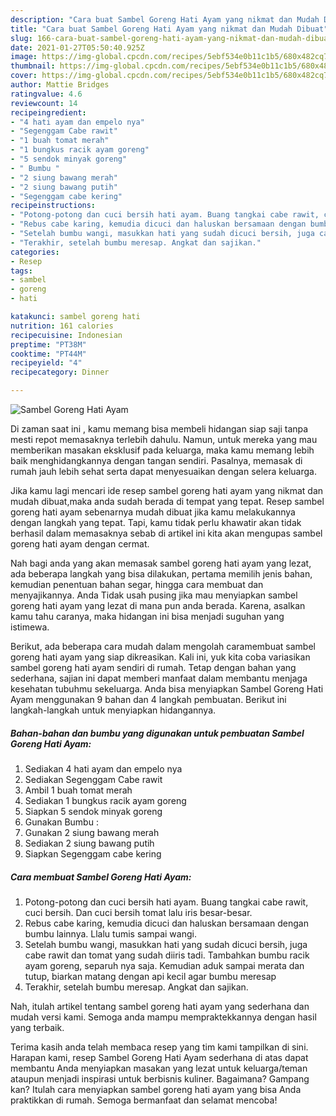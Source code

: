 ```yaml
---
description: "Cara buat Sambel Goreng Hati Ayam yang nikmat dan Mudah Dibuat"
title: "Cara buat Sambel Goreng Hati Ayam yang nikmat dan Mudah Dibuat"
slug: 166-cara-buat-sambel-goreng-hati-ayam-yang-nikmat-dan-mudah-dibuat
date: 2021-01-27T05:50:40.925Z
image: https://img-global.cpcdn.com/recipes/5ebf534e0b11c1b5/680x482cq70/sambel-goreng-hati-ayam-foto-resep-utama.jpg
thumbnail: https://img-global.cpcdn.com/recipes/5ebf534e0b11c1b5/680x482cq70/sambel-goreng-hati-ayam-foto-resep-utama.jpg
cover: https://img-global.cpcdn.com/recipes/5ebf534e0b11c1b5/680x482cq70/sambel-goreng-hati-ayam-foto-resep-utama.jpg
author: Mattie Bridges
ratingvalue: 4.6
reviewcount: 14
recipeingredient:
- "4 hati ayam dan empelo nya"
- "Segenggam Cabe rawit"
- "1 buah tomat merah"
- "1 bungkus racik ayam goreng"
- "5 sendok minyak goreng"
- " Bumbu "
- "2 siung bawang merah"
- "2 siung bawang putih"
- "Segenggam cabe kering"
recipeinstructions:
- "Potong-potong dan cuci bersih hati ayam. Buang tangkai cabe rawit, cuci bersih. Dan cuci bersih tomat lalu iris besar-besar."
- "Rebus cabe karing, kemudia dicuci dan haluskan bersamaan dengan bumbu lainnya. Llalu tumis sampai wangi."
- "Setelah bumbu wangi, masukkan hati yang sudah dicuci bersih, juga cabe rawit dan tomat yang sudah diiris tadi. Tambahkan bumbu racik ayam goreng, separuh nya saja. Kemudian aduk sampai merata dan tutup, biarkan matang dengan api kecil agar bumbu meresap"
- "Terakhir, setelah bumbu meresap. Angkat dan sajikan."
categories:
- Resep
tags:
- sambel
- goreng
- hati

katakunci: sambel goreng hati 
nutrition: 161 calories
recipecuisine: Indonesian
preptime: "PT38M"
cooktime: "PT44M"
recipeyield: "4"
recipecategory: Dinner

---
```



![Sambel Goreng Hati Ayam](https://img-global.cpcdn.com/recipes/5ebf534e0b11c1b5/680x482cq70/sambel-goreng-hati-ayam-foto-resep-utama.jpg)

Di zaman  saat ini , kamu memang bisa membeli hidangan siap saji tanpa mesti repot memasaknya terlebih dahulu. Namun, untuk mereka yang mau memberikan masakan eksklusif pada keluarga, maka kamu memang lebih baik menghidangkannya dengan tangan sendiri. Pasalnya, memasak di rumah jauh lebih sehat serta dapat menyesuaikan dengan selera keluarga.

Jika kamu lagi mencari ide resep sambel goreng hati ayam yang nikmat dan mudah dibuat,maka anda sudah berada di tempat yang tepat. Resep sambel goreng hati ayam  sebenarnya mudah dibuat jika kamu melakukannya dengan langkah yang tepat. Tapi, kamu tidak perlu khawatir akan tidak berhasil dalam memasaknya 
sebab di artikel ini kita akan mengupas sambel goreng hati ayam dengan cermat.  



Nah bagi anda yang akan memasak sambel goreng hati ayam yang lezat, ada beberapa langkah yang bisa dilakukan, pertama memilih jenis bahan, kemudian penentuan bahan segar, hingga cara membuat dan menyajikannya. Anda Tidak usah pusing jika mau menyiapkan sambel goreng hati ayam yang lezat di mana pun anda berada. Karena, asalkan kamu  tahu caranya, maka hidangan ini bisa menjadi suguhan yang istimewa.

Berikut, ada beberapa cara mudah dalam mengolah caramembuat sambel goreng hati ayam yang siap dikreasikan. Kali ini, yuk kita coba variasikan sambel goreng hati ayam sendiri di rumah. Tetap dengan bahan yang sederhana, sajian ini dapat memberi manfaat dalam membantu menjaga kesehatan tubuhmu sekeluarga. Anda bisa menyiapkan Sambel Goreng Hati Ayam menggunakan 9 bahan dan 4 langkah pembuatan. Berikut ini langkah-langkah untuk menyiapkan hidangannya.

<!--inarticleads1-->

##### Bahan-bahan dan bumbu yang digunakan untuk pembuatan Sambel Goreng Hati Ayam:

1. Sediakan 4 hati ayam dan empelo nya
1. Sediakan Segenggam Cabe rawit
1. Ambil 1 buah tomat merah
1. Sediakan 1 bungkus racik ayam goreng
1. Siapkan 5 sendok minyak goreng
1. Gunakan  Bumbu :
1. Gunakan 2 siung bawang merah
1. Sediakan 2 siung bawang putih
1. Siapkan Segenggam cabe kering




<!--inarticleads2-->

##### Cara membuat Sambel Goreng Hati Ayam:

1. Potong-potong dan cuci bersih hati ayam. Buang tangkai cabe rawit, cuci bersih. Dan cuci bersih tomat lalu iris besar-besar.
1. Rebus cabe karing, kemudia dicuci dan haluskan bersamaan dengan bumbu lainnya. Llalu tumis sampai wangi.
1. Setelah bumbu wangi, masukkan hati yang sudah dicuci bersih, juga cabe rawit dan tomat yang sudah diiris tadi. Tambahkan bumbu racik ayam goreng, separuh nya saja. Kemudian aduk sampai merata dan tutup, biarkan matang dengan api kecil agar bumbu meresap
1. Terakhir, setelah bumbu meresap. Angkat dan sajikan.




Nah, itulah artikel tentang  sambel goreng hati ayam  yang sederhana dan mudah versi kami. Semoga anda mampu mempraktekkannya dengan hasil yang terbaik. 

Terima kasih anda telah membaca resep yang tim kami tampilkan di sini. Harapan kami, resep  Sambel Goreng Hati Ayam sederhana di atas dapat membantu Anda menyiapkan masakan yang lezat untuk keluarga/teman ataupun menjadi inspirasi untuk berbisnis kuliner. Bagaimana? Gampang kan? Itulah cara menyiapkan sambel goreng hati ayam yang bisa Anda praktikkan di rumah. Semoga bermanfaat dan selamat mencoba!

